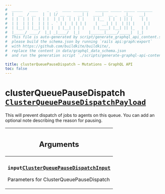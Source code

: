 ```yaml
---
#  _____   ____    _   _  ____ _______   ______ _____ _____ _______
#  |  __  / __   |  | |/ __ __   __| |  ____|  __ _   _|__   __|
#  | |  | | |  | | |  | | |  | | | |    | |__  | |  | || |    | |
#  | |  | | |  | | | . ` | |  | | | |    |  __| | |  | || |    | |
#  | |__| | |__| | | |  | |__| | | |    | |____| |__| || |_   | |
#  |_____/ ____/  |_| _|____/  |_|    |______|_____/_____|  |_|
#  This file is auto-generated by script/generate_graphql_api_content.sh,
#  please build the schema.json by running `rails api:graph:export`
#  with https://github.com/buildkite/buildkite/,
#  replace the content in data/graphql_data_schema.json
#  and run the generation script `./scripts/generate-graphql-api-content.sh`.

title: clusterQueuePauseDispatch – Mutations – GraphQL API
toc: false
---
```

<!-- vale off -->
<h1 class="has-pills" data-algolia-exclude>
  clusterQueuePauseDispatch
  <a href="/docs/apis/graphql/schemas/object/clusterqueuepausedispatchpayload" class="pill pill--object pill--normal-case pill--large" title="Go to OBJECT ClusterQueuePauseDispatchPayload"><code>ClusterQueuePauseDispatchPayload</code></a>

</h1>
<!-- vale on -->


This will prevent dispatch of jobs to agents on this queue. You can add an optional note describing the reason for pausing.

<table class="responsive-table responsive-table--single-column-rows">
  <thead>
    <th>
      <h2 data-algolia-exclude>Arguments</h2>
    </th>
  </thead>
  <tbody>
    <tr><td><h3 class="is-small has-pills"><code>input</code><a href="/docs/apis/graphql/schemas/input_object/clusterqueuepausedispatchinput" class="pill pill--input_object pill--normal-case pill--medium" title="Go to INPUT_OBJECT ClusterQueuePauseDispatchInput"><code>ClusterQueuePauseDispatchInput</code></a></h3><p>Parameters for ClusterQueuePauseDispatch</p></td></tr>
  </tbody>
</table>
